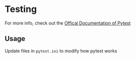 # Testing

For more info, check out the [Offical Documentation of Pytest](https://docs.pytest.org/en/latest/logging.html)

## Usage

Update files in `pytest.ini` to modify how pytest works
